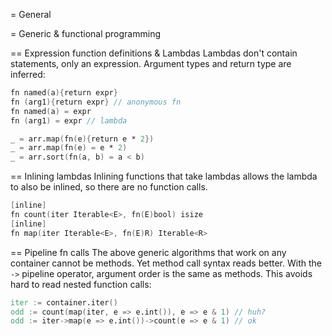 = General

= Generic & functional programming

== Expression function definitions & Lambdas
Lambdas don't contain statements, only an expression.
Argument types and return type are inferred:
```v
fn named(a){return expr}
fn (arg1){return expr} // anonymous fn
fn named(a) = expr
fn (arg1) = expr // lambda

_ = arr.map(fn(e){return e * 2})
_ = arr.map(fn(e) = e * 2)
_ = arr.sort(fn(a, b) = a < b)
```

== Inlining lambdas
Inlining functions that take lambdas allows the lambda to also be inlined,
so there are no function calls.
```v
[inline]
fn count(iter Iterable<E>, fn(E)bool) isize
[inline]
fn map(iter Iterable<E>, fn(E)R) Iterable<R>
```

== Pipeline fn calls
The above generic algorithms that work on any container cannot be methods.
Yet method call syntax reads better. With the `->` pipeline operator,
argument order is the same as methods. This avoids hard to read nested
function calls:

```v
iter := container.iter()
odd := count(map(iter, e => e.int()), e => e & 1) // huh?
odd := iter->map(e => e.int())->count(e => e & 1) // ok
```

